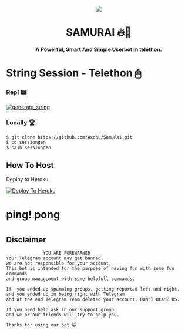 <p align="center">
  <img src="https://telegra.ph/file/570dc35a7b34332eaa1db.jpg">
</p>
<h1 align="center"><b>SAMURAI 🔥🤖</b></h1>
<h4 align="center">A Powerful, Smart And Simple Userbot In telethon.</h4>



# String Session - Telethon 🖱
### Repl 📟

<a href="https://replit.com/@Donbosco1/SamuRaisessongen"><img src="https://img.shields.io/badge/run-string__session.py-blue?style=for-the-badge&logo=repl.it" alt="generate_string" /></a>

### Locally 🏆
```
$ git clone https://github.com/Axdhu/SamuRai.git
$ cd sessiongen
$ bash sessiongen
```

## How To Host

Deploy to Heroku

[![Deploy To Heroku](https://www.herokucdn.com/deploy/button.svg)](https://heroku.com/deploy?template=https://github.com/Axdhu/SamuRai)

# <h1>ping! pong<h1>
  
  
## Disclaimer

```
              YOU ARE FOREWARNED
Your Telegram account may get banned.   
we are not responsible for your account, 
This bot is intended for the purpose of having fun with some fun commands 
and group management with some helpfull commands.

If  you ended up spamming groups, getting reported left and right, 
and you ended up in being fight with Telegram 
and at the end Telegram Team deleted your account. DON'T BLAME US.

If you need help ask in our support group 
and we or our friends will try to help you.

Thanks for using our bot 😺
```
  







